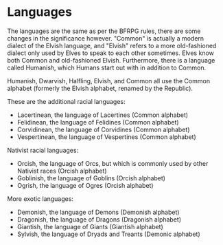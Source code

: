 Languages
=========
The languages are the same as per the BFRPG rules, there are some changes in the significance however. "Common" is actually a modern dialect of the Elvish language, and "Elvish" refers to a more old-fashioned dialect only used by Elves to speak to each other sometimes. Elves know both Common and old-fashioned Elvish. Furthermore, there is a language called Humanish, which Humans start out with in addition to Common.

Humanish, Dwarvish, Halfling, Elvish, and Common all use the Common alphabet (formerly the Elvish alphabet, renamed by the Republic).

These are the additional racial languages:
- Lacertinean, the language of Lacertines (Common alphabet)
- Felidinean, the language of Felidines (Common alphabet)
- Corvidinean, the language of Corvidines (Common alphabet)
- Vespertinean, the language of Vespertines (Common alphabet)

Nativist racial languages:
- Orcish, the language of Orcs, but which is commonly used by other Nativist races (Orcish alphabet)
- Goblinish, the language of Goblins (Orcish alphabet)
- Ogrish, the language of Ogres (Orcish alphabet)

More exotic languages:
- Demonish, the language of Demons (Demonish alphabet)
- Dragonish, the language of Dragons (Dragonish alphabet)
- Giantish, the language of Giants (Giantish alphabet)
- Sylvish, the language of Dryads and Treants (Demonic alphabet)
